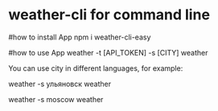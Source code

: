 ﻿# weather-cli for command line

#how to install App
npm i weather-cli-easy


#how to use App
weather -t [API_TOKEN] -s [CITY]
weather

You can use city in different languages, for example:

weather -s ульяновск
weather


weather -s moscow
weather
